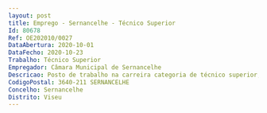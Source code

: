 ```yaml
--- 
layout: post
title: Emprego - Sernancelhe - Técnico Superior
Id: 80678
Ref: OE202010/0027
DataAbertura: 2020-10-01
DataFecho: 2020-10-23
Trabalho: Técnico Superior
Empregador: Câmara Municipal de Sernancelhe
Descricao: Posto de trabalho na carreira categoria de técnico superior, na área de atividade em engenharia civil
CodigoPostal: 3640-211 SERNANCELHE
Concelho: Sernancelhe
Distrito: Viseu
--- 
```

